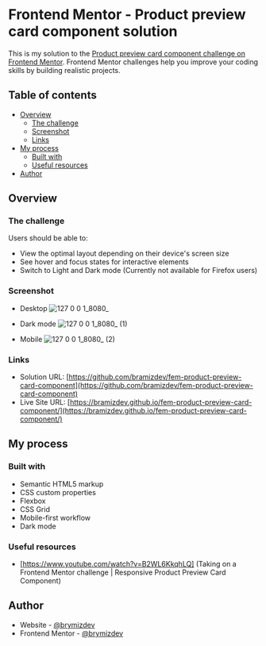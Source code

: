 # Frontend Mentor - Product preview card component solution

This is my solution to the [Product preview card component challenge on Frontend Mentor](https://www.frontendmentor.io/challenges/product-preview-card-component-GO7UmttRfa). Frontend Mentor challenges help you improve your coding skills by building realistic projects. 

## Table of contents

- [Overview](#overview)
  - [The challenge](#the-challenge)
  - [Screenshot](#screenshot)
  - [Links](#links)
- [My process](#my-process)
  - [Built with](#built-with)
  - [Useful resources](#useful-resources)
- [Author](#author)

## Overview

### The challenge

Users should be able to:

- View the optimal layout depending on their device's screen size
- See hover and focus states for interactive elements
- Switch to Light and Dark mode (Currently not available for Firefox users)

### Screenshot

- Desktop
![127 0 0 1_8080_](https://user-images.githubusercontent.com/112894363/218587616-3d30c334-c361-47d8-bc14-0ff31bf59b0b.png)

- Dark mode
![127 0 0 1_8080_ (1)](https://user-images.githubusercontent.com/112894363/218587690-c744b0fd-7cf8-474b-837f-14b54a5e89bc.png)

- Mobile
![127 0 0 1_8080_ (2)](https://user-images.githubusercontent.com/112894363/218587750-a597f99f-7826-4eaa-a314-f6b1e81dd484.png)

### Links

- Solution URL: [https://github.com/bramizdev/fem-product-preview-card-component](https://github.com/bramizdev/fem-product-preview-card-component)
- Live Site URL: [https://bramizdev.github.io/fem-product-preview-card-component/](https://bramizdev.github.io/fem-product-preview-card-component/)

## My process

### Built with

- Semantic HTML5 markup
- CSS custom properties
- Flexbox
- CSS Grid
- Mobile-first workflow
- Dark mode

### Useful resources

- [https://www.youtube.com/watch?v=B2WL6KkqhLQ] (Taking on a Frontend Mentor challenge | Responsive Product Preview Card Component)

## Author

- Website - [@brymizdev](https://github.com/bramizdev)
- Frontend Mentor - [@brymizdev](https://www.frontendmentor.io/profile/bramizdev)
